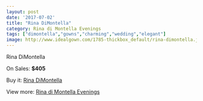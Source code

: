 ```yaml
---
layout: post
date: '2017-07-02'
title: "Rina DiMontella"
category: Rina di Montella Evenings
tags: ["dimontella","gowns","charming","wedding","elegant"]
image: http://www.idealgown.com/1785-thickbox_default/rina-dimontella.jpg
---
```

Rina DiMontella

On Sales: **$405**
<a href="https://www.idealgown.com/en/rina-di-montella-evenings/838-rina-dimontella.html"><amp-img layout="responsive" width="600" height="600" src="//www.idealgown.com/1785-thickbox_default/rina-dimontella.jpg" alt="Rina DiMontella 0" /></a>

Buy it: [Rina DiMontella](https://www.idealgown.com/en/rina-di-montella-evenings/838-rina-dimontella.html "Rina DiMontella")

View more: [Rina di Montella Evenings](https://www.idealgown.com/en/10-rina-di-montella-evenings "Rina di Montella Evenings")